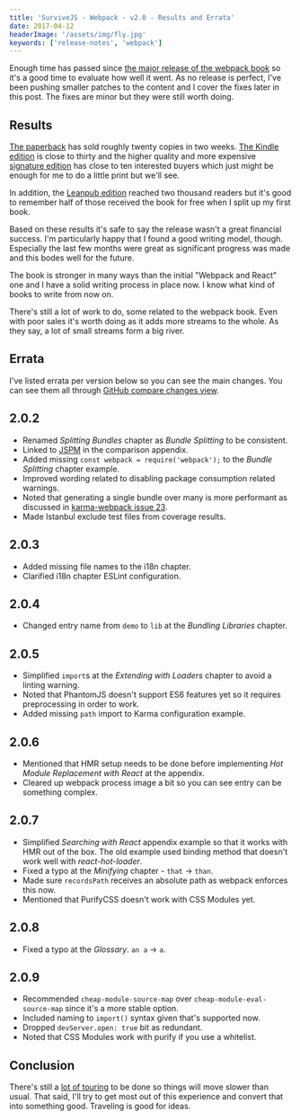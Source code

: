 ```yaml
---
title: 'SurviveJS - Webpack - v2.0 - Results and Errata'
date: 2017-04-12
headerImage: '/assets/img/fly.jpg'
keywords: ['release-notes', 'webpack']
---
```


Enough time has passed since [the major release of the webpack book](../survivejs-webpack-20) so it's a good time to evaluate how well it went. As no release is perfect, I've been pushing smaller patches to the content and I cover the fixes later in this post. The fixes are minor but they were still worth doing.

## Results

[The paperback](https://www.amazon.com/dp/9526868803) has sold roughly twenty copies in two weeks. [The Kindle edition](https://www.amazon.com/SurviveJS-Webpack-apprentice-Juho-Veps%C3%A4l%C3%A4inen-ebook/dp/B06XWZZGBS) is close to thirty and the higher quality and more expensive [signature edition](https://survivejs.typeform.com/to/LUQK0T) has close to ten interested buyers which just might be enough for me to do a little print but we'll see.

In addition, the [Leanpub edition](https://leanpub.com/survivejs-webpack) reached two thousand readers but it's good to remember half of those received the book for free when I split up my first book.

Based on these results it's safe to say the release wasn't a great financial success. I'm particularly happy that I found a good writing model, though. Especially the last few months were great as significant progress was made and this bodes well for the future.

The book is stronger in many ways than the initial "Webpack and React" one and I have a solid writing process in place now. I know what kind of books to write from now on.

There's still a lot of work to do, some related to the webpack book. Even with poor sales it's worth doing as it adds more streams to the whole. As they say, a lot of small streams form a big river.

## Errata

I've listed errata per version below so you can see the main changes. You can see them all through [GitHub compare changes view](https://github.com/survivejs/webpack-book/compare/v2.0.1...v2.0.7).

## 2.0.2

* Renamed *Splitting Bundles* chapter as *Bundle Splitting* to be consistent.
* Linked to [JSPM](http://jspm.io/) in the comparison appendix.
* Added missing `const webpack = require('webpack');` to the *Bundle Splitting* chapter example.
* Improved wording related to disabling package consumption related warnings.
* Noted that generating a single bundle over many is more performant as discussed in [karma-webpack issue 23](https://github.com/webpack-contrib/karma-webpack/issues/23).
* Made Istanbul exclude test files from coverage results.

## 2.0.3

* Added missing file names to the i18n chapter.
* Clarified i18n chapter ESLint configuration.

## 2.0.4

* Changed entry name from `demo` to `lib` at the *Bundling Libraries* chapter.

## 2.0.5

* Simplified `import`s at the *Extending with Loaders* chapter to avoid a linting warning.
* Noted that PhantomJS doesn't support ES6 features yet so it requires preprocessing in order to work.
* Added missing `path` import to Karma configuration example.

## 2.0.6

* Mentioned that HMR setup needs to be done before implementing *Hot Module Replacement with React* at the appendix.
* Cleared up webpack process image a bit so you can see entry can be something complex.

## 2.0.7

* Simplified *Searching with React* appendix example so that it works with HMR out of the box. The old example used binding method that doesn't work well with *react-hot-loader*.
* Fixed a typo at the *Minifying* chapter - `that` &rarr; `than`.
* Made sure `recordsPath` receives an absolute path as webpack enforces this now.
* Mentioned that PurifyCSS doesn't work with CSS Modules yet.

## 2.0.8

* Fixed a typo at the *Glossary*. `an a` &rarr; `a`.

## 2.0.9

* Recommended `cheap-module-source-map` over `cheap-module-eval-source-map` since it's a more stable option.
* Included naming to `import()` syntax given that's supported now.
* Dropped `devServer.open: true` bit as redundant.
* Noted that CSS Modules work with purify if you use a whitelist.

## Conclusion

There's still a [lot of touring](../euro-tour-2017) to be done so things will move slower than usual. That said, I'll try to get most out of this experience and convert that into something good. Traveling is good for ideas.
